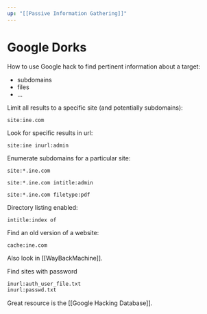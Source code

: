 ```yaml
---
up: "[[Passive Information Gathering]]"
---
```


# Google Dorks

How to use Google hack to find pertinent information about a target:

- subdomains
- files
- ...

Limit all results to a specific site (and potentially subdomains):

```dorks
site:ine.com
```

Look for specific results in url:

```dorks
site:ine inurl:admin
```

Enumerate subdomains for a particular site:

```dorks
site:*.ine.com
```

```dorks
site:*.ine.com intitle:admin
```

```dorks
site:*.ine.com filetype:pdf
```

Directory listing enabled:

```dorks
intitle:index of
```

Find an old version of a website:

```dorks
cache:ine.com
```

Also look in [[WayBackMachine]].

Find sites with password

```bash
inurl:auth_user_file.txt
inurl:passwd.txt
```

Great resource is the [[Google Hacking Database]].
